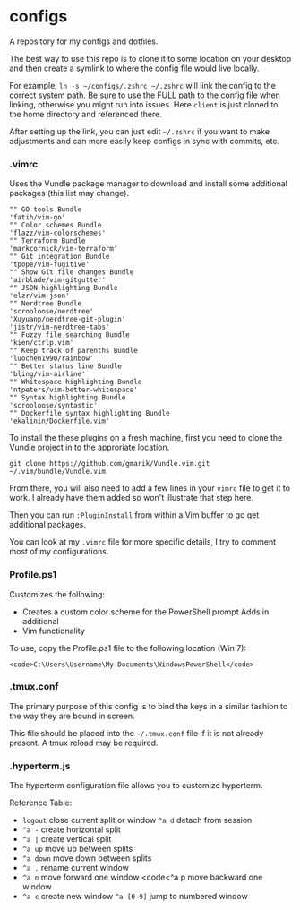 configs
=======

A repository for my configs and dotfiles.

The best way to use this repo is to clone it to some location on your desktop
and then create a symlink to where the config file would live locally.

For example, `ln -s ~/configs/.zshrc ~/.zshrc` will link the config to the
correct system path.  Be sure to use the FULL path to the config file when
linking, otherwise you might run into issues.  Here `client` is just cloned to
the home directory and referenced there.

After setting up the link, you can just edit `~/.zshrc` if you want to make
adjustments and can more easily keep configs in sync with commits, etc.

### .vimrc

Uses the Vundle package manager to download and install some additional
packages (this list may change).

```
"" GO tools Bundle
'fatih/vim-go'
"" Color schemes Bundle
'flazz/vim-colorschemes'
"" Terraform Bundle
'markcornick/vim-terraform'
"" Git integration Bundle
'tpope/vim-fugitive'
"" Show Git file changes Bundle
'airblade/vim-gitgutter'
"" JSON highlighting Bundle
'elzr/vim-json'
"" Nerdtree Bundle
'scrooloose/nerdtree'
'Xuyuanp/nerdtree-git-plugin'
'jistr/vim-nerdtree-tabs'
"" Fuzzy file searching Bundle
'kien/ctrlp.vim'
"" Keep track of parenths Bundle
'luochen1990/rainbow'
"" Better status line Bundle
'bling/vim-airline'
"" Whitespace highlighting Bundle
'ntpeters/vim-better-whitespace'
"" Syntax highlighting Bundle
'scrooloose/syntastic'
"" Dockerfile syntax highlighting Bundle
'ekalinin/Dockerfile.vim'
```
 
To install the these plugins on a fresh machine, first you need to clone the
Vundle project in to the approriate location.

```
git clone https://github.com/gmarik/Vundle.vim.git ~/.vim/bundle/Vundle.vim
```

From there, you will also need to add a few lines in your `vimrc` file to get
it to work.  I already have them added so won't illustrate that step here.

Then you can run `:PluginInstall` from within a Vim buffer to go get additional
packages.

You can look at my `.vimrc` file for more specific details, I try to comment
most of my configurations.

### Profile.ps1

Customizes the following:

* Creates a custom color scheme for the PowerShell prompt Adds in additional
* Vim functionality

To use, copy the Profile.ps1 file to the following location (Win 7):

```
<code>C:\Users\Username\My Documents\WindowsPowerShell</code>
```

### .tmux.conf

The primary purpose of this config is to bind the keys in a similar fashion to
the way they are bound in screen.

This file should be placed into the <code>~/.tmux.conf</code> file if it is not
already present.  A tmux reload may be required.

### .hyperterm.js

The hyperterm configuration file allows you to customize hyperterm.

Reference Table:

* `logout` close current split or window `^a d` detach from session
* `^a -` create horizontal split
* `^a |` create vertical split
* `^a up` move up between splits
* `^a down` move down between splits
* `^a ,` rename current window
* `^a n` move forward one window <code<^a p</code> move backward one window
* `^a c` create new window `^a [0-9]` jump to numbered window
